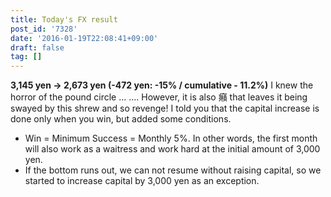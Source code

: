 ```yaml
---
title: Today's FX result
post_id: '7328'
date: '2016-01-19T22:08:41+09:00'
draft: false
tag: []
---
```


**3,145 yen → 2,673 yen (-472 yen: -15% / cumulative - 11.2%)** I knew the horror of the pound circle ... .... However, it is also 癪 that leaves it being swayed by this shrew and so revenge! I told you that the capital increase is done only when you win, but added some conditions.

*   Win = Minimum Success = Monthly 5%. In other words, the first month will also work as a waitress and work hard at the initial amount of 3,000 yen.
*   If the bottom runs out, we can not resume without raising capital, so we started to increase capital by 3,000 yen as an exception.